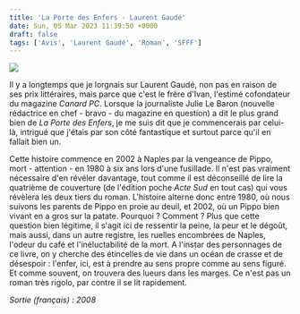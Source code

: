 ```yaml
---
title: 'La Porte des Enfers - Laurent Gaudé'
date: Sun, 05 Mar 2023 11:39:50 +0000
draft: false
tags: ['Avis', 'Laurent Gaudé', 'Roman', 'SFFF']
---
```


![](https://carnetslunaires.wordpress.com/wp-content/uploads/2023/02/portedesenfers.jpg?w=326)

Il y a longtemps que je lorgnais sur Laurent Gaudé, non pas en raison de ses prix littéraires, mais parce que c'est le frère d'Ivan, l'estimé cofondateur du magazine _Canard PC_. Lorsque la journaliste Julie Le Baron (nouvelle rédactrice en chef - bravo - du magazine en question) a dit le plus grand bien de _La Porte des Enfers_, je me suis dit que je commencerais par celui-là, intrigué que j'étais par son côté fantastique et surtout parce qu'il en fallait bien un.

Cette histoire commence en 2002 à Naples par la vengeance de Pippo, mort - attention - en 1980 à six ans lors d'une fusillade. Il n'est pas vraiment nécessaire d'en révéler davantage, tout comme il est déconseillé de lire la quatrième de couverture (de l'édition poche _Acte Sud_ en tout cas) qui vous révèlera les deux tiers du roman. L'histoire alterne donc entre 1980, où nous suivons les parents de Pippo en proie au deuil, et 2002, où un Pippo bien vivant en a gros sur la patate. Pourquoi ? Comment ? Plus que cette question bien légitime, il s'agit ici de ressentir la peine, la peur et le dégoût, mais aussi, dans un autre registre, les ruelles encombrées de Naples, l'odeur du café et l'inéluctabilité de la mort. A l'instar des personnages de ce livre, on y cherche des étincelles de vie dans un océan de crasse et de désespoir : l'enfer, ici, est à prendre au sens propre comme au sens figuré. Et comme souvent, on trouvera des lueurs dans les marges. Ce n'est pas un roman très rigolo, par contre il se lit rapidement.

_Sortie (français) : 2008_